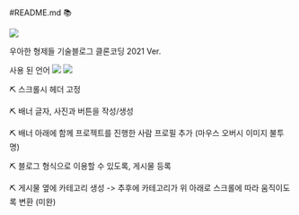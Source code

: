 #README.md 📚


<a href="https://oopopop.github.io/webpractice/"><img src="http://img.shields.io/badge/blog-000000?style=flat-square&logo=bloglovin&logoColor=00B8FC"/></a>


우아한 형제들 기술블로그 클론코딩 2021 Ver.


사용 된 언어
<img src="http://img.shields.io/badge/html5-000000?style=flat-squred&logo=HTML5&logoColor=E34F26"/>
<img src="http://img.shields.io/badge/CSS-000000?style=flat-squred&logo=CSS Wizardry&logoColor=F43059"/>


⛏ 스크롤시 헤더 고정


⛏ 배너 글자, 사진과 버튼을 작성/생성


⛏ 배너 아래에 함께 프로젝트를 진행한 사람 프로필 추가 (마우스 오버시 이미지 불투명)


⛏ 블로그 형식으로 이용할 수 있도록, 게시물 등록


⛏ 게시물 옆에 카테고리 생성 -> 추후에 카테고리가 위 아래로 스크롤에 따라 움직이도록 변환 (미완)

